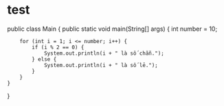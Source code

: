 # test
public class Main {
    public static void main(String[] args) {
        int number = 10;

        for (int i = 1; i <= number; i++) {
            if (i % 2 == 0) {
                System.out.println(i + " là số chẵn.");
            } else {
                System.out.println(i + " là số lẻ.");
            }
        }
    }
}
